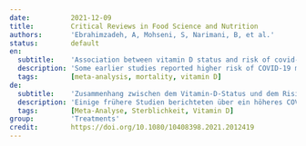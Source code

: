 ```yaml
---
date:          2021-12-09
title:         Critical Reviews in Food Science and Nutrition
authors:       'Ebrahimzadeh, A, Mohseni, S, Narimani, B, et al.'
status:        default
en:
  subtitle:    'Association between vitamin D status and risk of covid-19 in-hospital mortality: A systematic review and meta-analysis of observational studies'
  description: 'Some earlier studies reported higher risk of COVID-19 mortality in patients with vitamin D deficiency, while some others failed to find such as association. Due to inconsistences between earlier meta-analyses and needs for an updated study, we conducted current systematic review and meta-analysis on the association between vitamin D status and risk of COVID-19 in-hospital mortality among observational studies. We searched PubMed, Scopus and Web of Science up to 27 July 2021. We conduct our systematic review and meta-analysis in according to PRISM statement. Two authors independently screened studies and extracted data from the relevant ones. All types of observational studies about the association between vitamin D status and in hospital COVID-19 mortality were included. Data was pooled using a random-effect model. We identified 13 observational studies. Pooling 9 studies which categorized vitamin D level, a significant positive relationship was found between vitamin D deficiency and risk of COVID-19 in-hospital mortality. All subgroup analyses also showed significant relationship between vitamin D deficiency and risk of COVID-19 in-hospital mortality. In the other analysis, pooling data from 5 studies in which vitamin D level was entered as a continues variable, we found an inverse significant association between each unit increment in serum vitamin D concentrations and risk of COVID-19 in-hospital mortality. We found a significant direct association between vitamin D deficiency and elevated risk of COVID-19 in-hospital mortality. Moreover, each unit increment in serum vitamin D levels was associated to significant reduction in risk of COVID-19 mortality. Further prospective studies are needed to confirm our findings.'
  tags:        [meta-analysis, mortality, vitamin D]
de:
  subtitle:    'Zusammenhang zwischen dem Vitamin-D-Status und dem Risiko einer Covid-19-Krankenhausmortalität: Eine systematische Überprüfung und Meta-Analyse von Beobachtungsstudien'
  description: 'Einige frühere Studien berichteten über ein höheres COVID-19-Mortalitätsrisiko bei Patienten mit Vitamin-D-Mangel, während einige andere keinen solchen Zusammenhang fanden. Aufgrund von Unstimmigkeiten zwischen früheren Meta-Analysen und dem Bedarf an einer aktualisierten Studie führten wir eine systematische Überprüfung und Meta-Analyse des Zusammenhangs zwischen dem Vitamin-D-Status und dem Risiko einer COVID-19-Sterblichkeit im Krankenhaus unter Beobachtungsstudien durch. Wir durchsuchten PubMed, Scopus und Web of Science bis zum 27. Juli 2021. Wir haben unsere systematische Überprüfung und Meta-Analyse in Übereinstimmung mit dem PRISM-Statement durchgeführt. Zwei Autoren überprüften unabhängig voneinander Studien und extrahierten Daten aus den relevanten Studien. Es wurden alle Arten von Beobachtungsstudien über den Zusammenhang zwischen dem Vitamin-D-Status und der COVID-19-Mortalität im Krankenhaus einbezogen. Die Daten wurden mithilfe eines Modells mit zufälligen Effekten gepoolt. Wir identifizierten 13 Beobachtungsstudien. Bei der Zusammenführung von 9 Studien, die den Vitamin-D-Spiegel kategorisierten, wurde ein signifikanter positiver Zusammenhang zwischen Vitamin-D-Mangel und dem Risiko der COVID-19-Krankenhausmortalität festgestellt. Alle Untergruppenanalysen zeigten ebenfalls einen signifikanten Zusammenhang zwischen Vitamin-D-Mangel und dem Risiko der COVID-19-Krankenhausmortalität. In der anderen Analyse, die Daten aus 5 Studien zusammenfasste, in denen der Vitamin-D-Spiegel als kontinuierliche Variable eingegeben wurde, fanden wir einen inversen signifikanten Zusammenhang zwischen jeder Einheit Erhöhung der Serum-Vitamin-D-Konzentration und dem Risiko der COVID-19-Krankenhausmortalität. Wir fanden einen signifikanten direkten Zusammenhang zwischen Vitamin-D-Mangel und einem erhöhten Risiko für COVID-19-Krankenhausmortalität. Darüber hinaus war jede Einheit, um die sich der Vitamin-D-Serumspiegel erhöhte, mit einer signifikanten Verringerung des COVID-19-Mortalitätsrisikos verbunden. Weitere prospektive Studien sind erforderlich, um unsere Ergebnisse zu bestätigen.' 
  tags:        [Meta-Analyse, Sterblichkeit, Vitamin D]
group:         'Treatments'
credit:        https://doi.org/10.1080/10408398.2021.2012419
---
```

